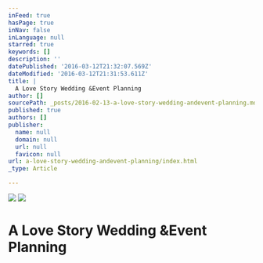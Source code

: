 ```yaml
---
inFeed: true
hasPage: true
inNav: false
inLanguage: null
starred: true
keywords: []
description: ''
datePublished: '2016-03-12T21:32:07.569Z'
dateModified: '2016-03-12T21:31:53.611Z'
title: |
  A Love Story Wedding &Event Planning
author: []
sourcePath: _posts/2016-02-13-a-love-story-wedding-andevent-planning.md
published: true
authors: []
publisher:
  name: null
  domain: null
  url: null
  favicon: null
url: a-love-story-wedding-andevent-planning/index.html
_type: Article

---
```

![](https://the-grid-user-content.s3-us-west-2.amazonaws.com/00ce3a51-1b31-41a3-9f3f-bcdfd442f425.png)
![](https://s3-us-west-2.amazonaws.com/the-grid-img/p/4b218d417988c8e162e747a4a2d8adc416f1b538.jpg)

# A Love Story Wedding &Event Planning